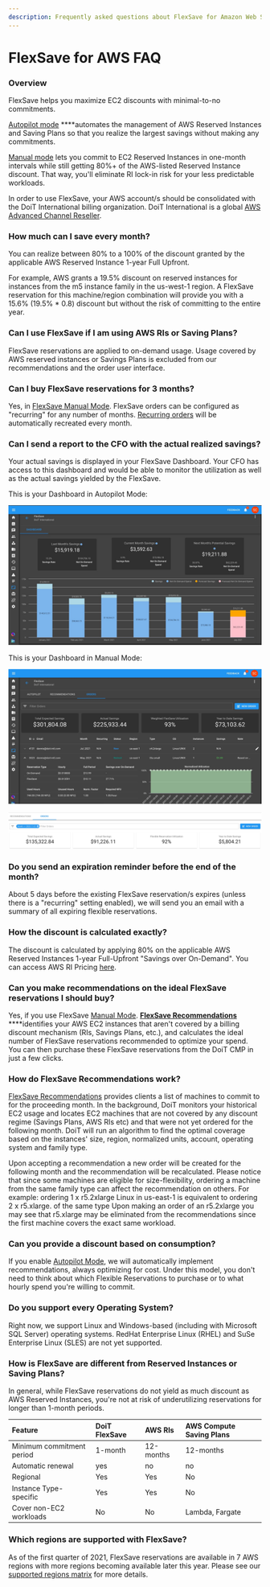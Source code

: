 ```yaml
---
description: Frequently asked questions about FlexSave for Amazon Web Services
---
```


# FlexSave for AWS FAQ

### Overview

FlexSave helps you maximize EC2 discounts with minimal-to-no commitments.

[Autopilot mode](overview.md#autopilot) ****automates the management of AWS Reserved Instances and Saving Plans so that you realize the largest savings without making any commitments.

[Manual mode](overview.md#manual-mode) lets you commit to EC2 Reserved Instances in one-month intervals while still getting 80%+ of the AWS-listed Reserved Instance discount. That way, you'll eliminate RI lock-in risk for your less predictable workloads.

In order to use FlexSave, your AWS account/s should be consolidated with the DoiT International billing organization. DoiT International is a global [AWS Advanced Channel Reseller](https://partners.amazonaws.com/partners/001E000001HPlIAIA1/).

### How much can I save every month?

You can realize between 80% to a 100% of the discount granted by the applicable AWS Reserved Instance 1-year Full Upfront.

For example, AWS grants a 19.5% discount on reserved instances for instances from the m5 instance family in the us-west-1 region. A FlexSave reservation for this machine/region combination will provide you with a 15.6% \(19.5% \* 0.8\) discount but without the risk of committing to the entire year. 

### Can I use FlexSave if I am using AWS RIs or Saving Plans?

FlexSave reservations are applied to on-demand usage. Usage covered by AWS reserved instances or Savings Plans is excluded from our recommendations and the order user interface. 

### Can I buy FlexSave reservations for 3 months?

Yes, in [FlexSave Manual Mode](overview.md#manual-mode). FlexSave orders can be configured as "recurring" for any number of months. [Recurring orders](overview.md#setting-up-recurring-orders) will be automatically recreated every month. 

### Can I send a report to the CFO with the actual realized savings?

Your actual savings is displayed in your FlexSave Dashboard. Your CFO has access to this dashboard and would be able to monitor the utilization as well as the actual savings yielded by the FlexSave.

This is your Dashboard in Autopilot Mode:

![](../.gitbook/assets/cleanshot-2021-06-22-at-10.38.04.jpg)

This is your Dashboard in Manual Mode:

![](../.gitbook/assets/cleanshot-2021-06-22-at-11.55.46.jpg)

![Example of the Actual Savings dashboard](../.gitbook/assets/flexri-utilization.jpg)

### Do you send an expiration reminder before the end of the month?

About 5 days before the existing FlexSave reservation/s expires \(unless there is a "recurring" setting enabled\), we will send you an email with a summary of all expiring flexible reservations.

### How the discount is calculated exactly?

The discount is calculated by applying 80% on the applicable AWS Reserved Instances 1-year Full-Upfront "Savings over On-Demand". You can access AWS RI Pricing [here](https://aws.amazon.com/ec2/pricing/reserved-instances/pricing/).

### Can you make recommendations on the ideal FlexSave reservations I should buy?

Yes, if you use FlexSave [Manual Mode](overview.md#manual-mode). [**FlexSave Recommendations**](recommendations.md) ****identifies your AWS EC2 instances that aren't covered by a billing discount mechanism \(RIs, Savings Plans, etc.\), and calculates the ideal number of FlexSave reservations recommended to optimize your spend. You can then purchase these FlexSave reservations from the DoiT CMP in just a few clicks.

### How do FlexSave Recommendations work? 

[FlexSave Recommendations](recommendations.md) provides clients a list of machines to commit to for the proceeding month. In the background, DoiT monitors your historical EC2 usage and locates EC2 machines that are not covered by any discount regime \(Savings Plans, AWS RIs etc\) and that were not yet ordered for the following month. DoiT will run an algorithm to find the optimal coverage based on the instances' size, region, normalized units, account, operating system and family type.

Upon accepting a recommendation a new order will be created for the following month and the recommendation will be recalculated. Please notice that since some machines are eligible for size-flexibility, ordering a machine from the same family type can affect the recommendation on others. For example: ordering 1 x r5.2xlarge Linux in us-east-1 is equivalent to ordering 2 x  r5.xlarge. of the same type Upon making an order of an r5.2xlarge you may see that r5.xlarge may be eliminated from the recommendations since the first machine covers the exact same workload.

### Can you provide a discount based on consumption?

If you enable [Autopilot Mode](overview.md#autopilot), we will automatically implement recommendations, always optimizing for cost. Under this model, you don't need to think about which Flexible Reservations to purchase or to what hourly spend you're willing to commit. 

### Do you support every Operating System?

Right now, we support Linux and Windows-based \(including with Microsoft SQL Server\) operating systems. RedHat Enterprise Linux \(RHEL\) and SuSe Enterprise Linux \(SLES\) are not yet supported. 

### How is FlexSave are different from Reserved Instances or Saving Plans?

In general, while FlexSave reservations do not yield as much discount as AWS Reserved Instances, you're not at risk of underutilizing reservations for longer than 1-month periods.

| Feature | DoiT FlexSave | AWS RIs | AWS Compute Saving Plans |
| :--- | :--- | :--- | :--- |
| Minimum commitment period | 1-month | 12-months | 12-months |
| Automatic renewal | yes | no | no |
| Regional | Yes | Yes | No |
| Instance Type-specific | Yes | Yes | No |
| Cover non-EC2 workloads | No | No | Lambda, Fargate |

### Which regions are supported with FlexSave?

As of the first quarter of 2021, FlexSave reservations are available in 7 AWS regions with more regions becoming available later this year. Please see our [supported regions matrix](https://help.doit-intl.com/flexible-reservations/flexri-regions) for more details.



